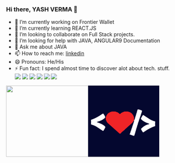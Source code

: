 ### Hi there, YASH VERMA 👋<br>


- 🔭 I’m currently working on Frontier Wallet
- 🌱 I’m currently learning REACT.JS
- 👯 I’m looking to collaborate on Full Stack projects.
- 🤔 I’m looking for help with JAVA, ANGULAR9 Documentation
- 💬 Ask me about JAVA 
- 📫 How to reach me: [linkedin](https://www.linkedin.com/in/yash-verma-b96699143/)
- 😄 Pronouns: He/His
- ⚡ Fun fact: I spend almost time to discover alot about tech. stuff.<br>
[<img src="https://img.shields.io/badge/twitter-%231DA1F2.svg?&style=for-the-badge&logo=twitter&logoColor=white" />](https://twitter.com/Pratikpkb) [<img src="https://img.shields.io/badge/medium-%2312100E.svg?&style=for-the-badge&logo=medium&logoColor=white" />](https://medium.com/@pratikbaitha04)  [<img src="https://img.shields.io/badge/linkedin-%230077B5.svg?&style=for-the-badge&logo=linkedin&logoColor=white" />](https://www.linkedin.com/in/pratik-kumar04/) [<img src = "https://img.shields.io/badge/instagram-%23E4405F.svg?&style=for-the-badge&logo=instagram&logoColor=white">](https://www.instagram.com/pratikkumar04/) [<img src = "https://img.shields.io/badge/facebook-%231877F2.svg?&style=for-the-badge&logo=facebook&logoColor=white">](https://www.facebook.com/pr2tik1) [<img src = "https://img.shields.io/badge/mwl-madewithml-%230077B5.svg?&style=for-the-badge&logoColor=white">](https://madewithml.com/@pr2tik1/)

<img  height="195" width="225" src="https://github-readme-stats.vercel.app/api?username=vyash5075&&show_icons=true&title_color=ffffff&icon_color=bb2acf&text_color=daf7dc&bg_color=151515"><img width="195" height="195" src="https://github.com/vyash5075/vyash5075/blob/master/dev2.png">
